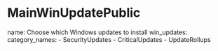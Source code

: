 # MainWinUpdatePublic
name: Choose which Windows updates to install
  win_updates:
    category_names:
      - SecurityUpdates
      - CriticalUpdates
      - UpdateRollups
